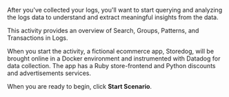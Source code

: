 After you've collected your logs, you'll want to start querying and analyzing the logs data to understand and extract meaningful insights from the data.

This activity provides an overview of Search, Groups, Patterns, and Transactions in Logs.

When you start the activity, a fictional ecommerce app, Storedog, will be brought online in a Docker environment and instrumented with Datadog for data collection. The app has a Ruby store-frontend and Python discounts and advertisements services.

When you are ready to begin, click **Start Scenario**.
